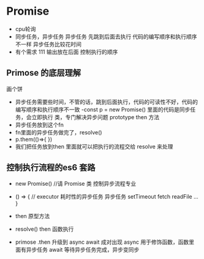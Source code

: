 # Promise
- cpu轮询
- 同步任务，异步任务
  异步任务
  先跳到后面去执行
  代码的编写顺序和执行顺序不一样
  异步任务比较花时间 
- 有个需求
  111 输出放在后面
  控制执行的顺序

## Primose 的底层理解
画个饼  
 - 异步任务需要些时间，不管的话，跳到后面执行，代码的可读性不好，代码的编写顺序和执行顺序不一致
 -const p =  new Promise() 里面的代码是同步任务，会立即执行 类，专门解决异步问题
  prototype then 方法
- 异步任务放到这个fn
- fn里面的异步任务做完了，resolve()
- p.them(()=>{
  })
- 我们把任务放到then 里面就可以把执行的流程交给 resolve 来处理

## 控制执行流程的es6 套路
- new Promise() //请 Promise 类 控制异步流程专业
- () => { // executor 耗时性的异步任务
   异步任务 setTimeout fetch readFile ...
   }

- then 原型方法
- resolve() then 函数执行


- primose .then 升级到 async await 成对出现
  async 用于修饰函数，函数里面有异步任务
  await 等待异步任务完成，异步变同步
